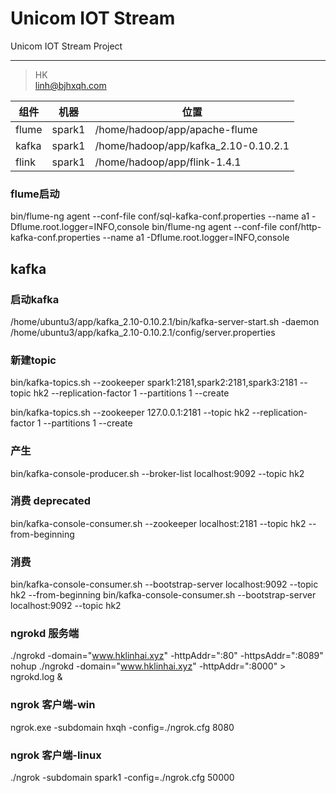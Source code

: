# Unicom IOT Stream
 Unicom IOT Stream Project
 
---
> HK  
> linh@bjhxqh.com

 
组件 | 机器 | 位置
---|---|---
flume | spark1 | /home/hadoop/app/apache-flume
kafka | spark1 | /home/hadoop/app/kafka_2.10-0.10.2.1
flink | spark1 | /home/hadoop/app/flink-1.4.1


### flume启动
bin/flume-ng agent --conf-file conf/sql-kafka-conf.properties --name a1 -Dflume.root.logger=INFO,console
bin/flume-ng agent --conf-file conf/http-kafka-conf.properties --name a1 -Dflume.root.logger=INFO,console


## kafka
### 启动kafka
/home/ubuntu3/app/kafka_2.10-0.10.2.1/bin/kafka-server-start.sh -daemon /home/ubuntu3/app/kafka_2.10-0.10.2.1/config/server.properties



###  新建topic
bin/kafka-topics.sh --zookeeper spark1:2181,spark2:2181,spark3:2181 --topic hk2 --replication-factor 1 --partitions 1 --create

bin/kafka-topics.sh --zookeeper 127.0.0.1:2181 --topic hk2 --replication-factor 1 --partitions 1 --create
    
    
    
###  产生
bin/kafka-console-producer.sh --broker-list localhost:9092 --topic hk2

### 消费 deprecated
bin/kafka-console-consumer.sh --zookeeper localhost:2181 --topic hk2 --from-beginning
  
### 消费
bin/kafka-console-consumer.sh --bootstrap-server localhost:9092 --topic hk2 --from-beginning
bin/kafka-console-consumer.sh --bootstrap-server localhost:9092 --topic hk2 


### ngrokd 服务端
./ngrokd -domain="www.hklinhai.xyz" -httpAddr=":80" -httpsAddr=":8089"
nohup ./ngrokd -domain="www.hklinhai.xyz" -httpAddr=":8000" > ngrokd.log &

### ngrok 客户端-win
ngrok.exe -subdomain hxqh -config=./ngrok.cfg 8080

### ngrok 客户端-linux
./ngrok -subdomain spark1 -config=./ngrok.cfg 50000


